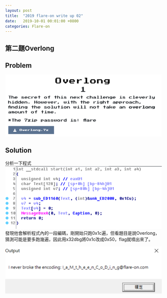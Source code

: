 ```yaml
---
layout: post
title:  "2019 flare-on write up 02"
date:   2019-10-01 00:01:00 +0800
categories: Flare-on
---
```


## 第二題Overlong

## Problem
![problem](/assets/images/2019-10-01-2019-flare-on_write_up_02/problem.PNG)  

## Solution

分析一下程式  
![start](/assets/images/2019-10-01-2019-flare-on_write_up_02/start.PNG)  
發現他會解析程式內的一段編碼，剛開始只跑0x1c遍，但看題目是說Overlong，猜測可能是要多跑幾遍，因此用x32dbg將0x1c改成0x50，flag就噴出來了。  

![answer](/assets/images/2019-10-01-2019-flare-on_write_up_02/answer.PNG)  